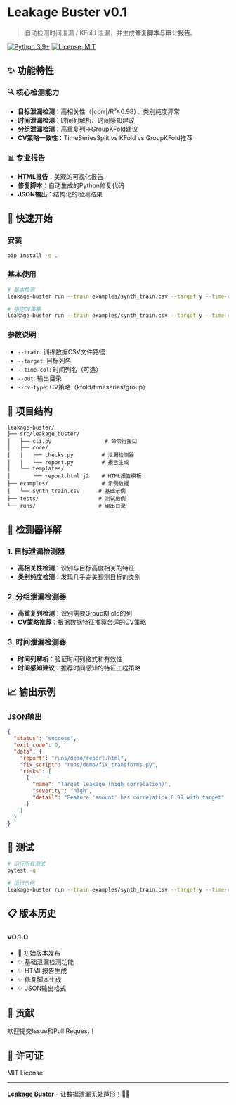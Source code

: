 
# Leakage Buster v0.1

> 自动检测时间泄漏 / KFold 泄漏，并生成**修复脚本**与**审计报告**。

[![Python 3.9+](https://img.shields.io/badge/python-3.9+-blue.svg)](https://www.python.org/downloads/)
[![License: MIT](https://img.shields.io/badge/License-MIT-yellow.svg)](https://opensource.org/licenses/MIT)

## ✨ 功能特性

### 🔍 核心检测能力
- **目标泄漏检测**：高相关性（|corr|/R²≥0.98）、类别纯度异常
- **时间泄漏检测**：时间列解析、时间感知建议
- **分组泄漏检测**：高重复列→GroupKFold建议
- **CV策略一致性**：TimeSeriesSplit vs KFold vs GroupKFold推荐

### 📊 专业报告
- **HTML报告**：美观的可视化报告
- **修复脚本**：自动生成的Python修复代码
- **JSON输出**：结构化的检测结果

## 🚀 快速开始

### 安装
```bash
pip install -e .
```

### 基本使用
```bash
# 基本检测
leakage-buster run --train examples/synth_train.csv --target y --time-col date --out runs/demo

# 指定CV策略
leakage-buster run --train examples/synth_train.csv --target y --time-col date --out runs/demo --cv-type timeseries
```

### 参数说明
- `--train`: 训练数据CSV文件路径
- `--target`: 目标列名
- `--time-col`: 时间列名（可选）
- `--out`: 输出目录
- `--cv-type`: CV策略（kfold/timeseries/group）

## 📁 项目结构

```
leakage-buster/
├── src/leakage_buster/
│   ├── cli.py                 # 命令行接口
│   ├── core/
│   │   ├── checks.py         # 泄漏检测器
│   │   └── report.py         # 报告生成
│   └── templates/
│       └── report.html.j2    # HTML报告模板
├── examples/                 # 示例数据
│   └── synth_train.csv      # 基础示例
├── tests/                   # 测试用例
└── runs/                    # 输出目录
```

## 🔧 检测器详解

### 1. 目标泄漏检测器
- **高相关性检测**：识别与目标高度相关的特征
- **类别纯度检测**：发现几乎完美预测目标的类别

### 2. 分组泄漏检测器
- **高重复列检测**：识别需要GroupKFold的列
- **CV策略推荐**：根据数据特征推荐合适的CV策略

### 3. 时间泄漏检测器
- **时间列解析**：验证时间列格式和有效性
- **时间感知建议**：推荐时间感知的特征工程策略

## 📈 输出示例

### JSON输出
```json
{
  "status": "success",
  "exit_code": 0,
  "data": {
    "report": "runs/demo/report.html",
    "fix_script": "runs/demo/fix_transforms.py",
    "risks": [
      {
        "name": "Target leakage (high correlation)",
        "severity": "high",
        "detail": "Feature 'amount' has correlation 0.99 with target"
      }
    ]
  }
}
```

## 🧪 测试

```bash
# 运行所有测试
pytest -q

# 运行示例
leakage-buster run --train examples/synth_train.csv --target y --time-col date --out runs/test
```

## 📋 版本历史

### v0.1.0
- 🎉 初始版本发布
- ✨ 基础泄漏检测功能
- ✨ HTML报告生成
- ✨ 修复脚本生成
- ✨ JSON输出格式

## 🤝 贡献

欢迎提交Issue和Pull Request！

## 📄 许可证

MIT License

---

**Leakage Buster** - 让数据泄漏无处遁形！🕵️‍♂️
